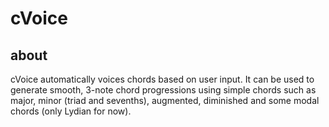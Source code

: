 # cVoice

## about

cVoice automatically voices chords based on user input.
It can be used to generate smooth, 3-note chord progressions using simple chords such as major, minor (triad and sevenths), augmented, diminished and some modal chords (only Lydian for now).
